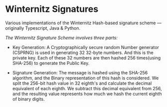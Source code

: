 

#  Winternitz Signatures


Various implementations of the Winternitz Hash-based signature scheme — originally Typescript, Java & Python.

*The Winternitz Signature Scheme involves three parts:*

 - Key Generation: A Cryptographically secure random Number generator (CSPRNG) is used in generating 32 32-byte numbers. And this is the private key.
Each of these 32 numbers are then hashed 256 times(using SHA-256) to generate the Public Key.
 
 
 -  Signature Generation: The message is hashed using the SHA-256 algorithm, and the Binary representation of this hash is considered. We split the 256-bit hash value in 32 eighth's and calculate the decimal equivalent of each eighth. We subtract this decimal equivalent from 256, and the resulting value represents how much we hash the current eighth of binary digits.

